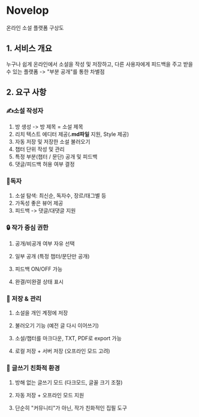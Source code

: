 # Novelop

온라인 소설 플랫폼 구상도

## 1. 서비스 개요
누구나 쉽게 온라인에서 소설을 작성 및 저장하고, 다른 사용자에게 피드백을 주고 받을 수 있는 플랫폼
-> "부분 공개"를 통한 차별점

## 2. 요구 사항

### ✍소설 작성자
1. 방 생성 -> 방 제목 = 소설 제목
2. 리치 텍스트 에디터 제공(**.md파일** 지원, Style 제공)
3. 자동 저장 및 저장한 소설 불러오기
4. 챕터 단위 작성 및 관리
5. 특정 부분(챕터 / 문단) 공개 및 피드백
6. 댓글/피드백 허용 여부 결정 

### 📖독자
1. 소설 탐색: 최신순, 독자수, 장르/태그별 등
2. 가독성 좋은 뷰어 제공
3. 피드백 -> 댓글/대댓글 지원

### 🔒 작가 중심 권한

1. 공개/비공개 여부 자유 선택

2. 일부 공개 (특정 챕터/문단만 공개)

3. 피드백 ON/OFF 가능

4. 완결/미완결 상태 표시

### 💾 저장 & 관리

1. 소설을 개인 계정에 저장

2. 불러오기 기능 (예전 글 다시 이어쓰기)

3. 소설/챕터를 마크다운, TXT, PDF로 export 가능

4. 로컬 저장 + 서버 저장 (오프라인 모드 고려)

### 🌙 글쓰기 친화적 환경

1. 방해 없는 글쓰기 모드 (다크모드, 글꼴 크기 조절)

2. 자동 저장 + 오프라인 모드 지원

3. 단순히 "커뮤니티"가 아닌, 작가 친화적인 집필 도구
